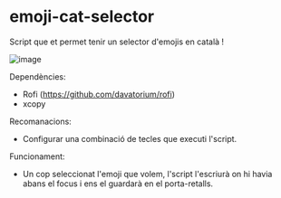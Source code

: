# emoji-cat-selector

Script que et permet tenir un selector d'emojis en català !

![image](https://user-images.githubusercontent.com/75248426/155761589-5473d108-9248-4885-8e0a-5026e279727a.png)

Dependències:
- Rofi (https://github.com/davatorium/rofi)
- xcopy

Recomanacions:
- Configurar una combinació de tecles que executi l'script.

Funcionament:
- Un cop seleccionat l'emoji que volem, l'script l'escriurà on hi havia abans el focus i ens el guardarà en el porta-retalls.
